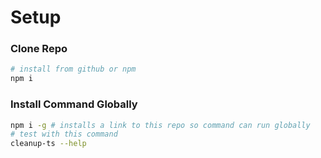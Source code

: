 # Setup

### Clone Repo
```bash
# install from github or npm
npm i
```

### Install Command Globally
```bash
npm i -g # installs a link to this repo so command can run globally
# test with this command
cleanup-ts --help
```